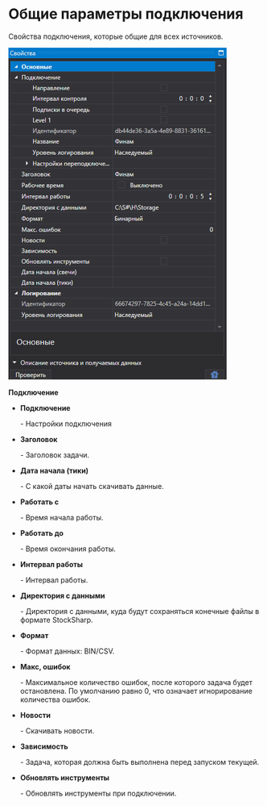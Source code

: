 # Общие параметры подключения

Свойства подключения, которые общие для всех источников.

![hydra settings connectionparams](../images/hydra_settings_connectionparams.png)

**Подключение**

- **Подключение**

   \- Настройки подключения
- **Заголовок**

   \- Заголовок задачи.
- **Дата начала (тики)**

   \- С какой даты начать скачивать данные.
- **Работать с**

   \- Время начала работы.
- **Работать до**

   \- Время окончания работы.
- **Интервал работы**

   \- Интервал работы.
- **Директория с данными**

   \- Директория с данными, куда будут сохраняться конечные файлы в формате StockSharp.
- **Формат**

   \- Формат данных: BIN\/CSV.
- **Макс, ошибок**

   \- Максимальное количество ошибок, после которого задача будет остановлена. По умолчанию равно 0, что означает игнорирование количества ошибок.
- **Новости**

   \- Скачивать новости.
- **Зависимость**

   \- Задача, которая должна быть выполнена перед запуском текущей.
- **Обновлять инструменты**

   \- Обновлять инструменты при подключении.
